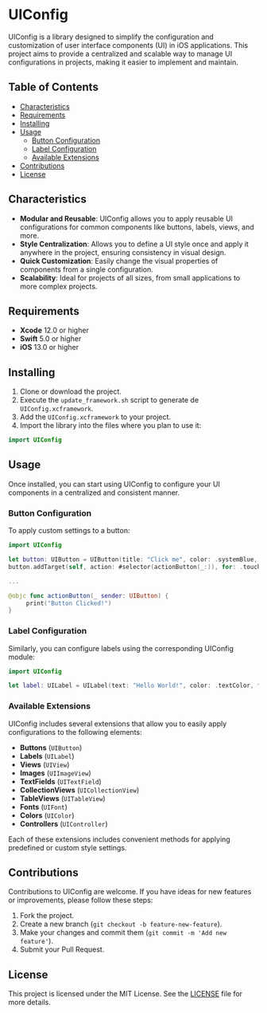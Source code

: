 
# UIConfig

UIConfig is a library designed to simplify the configuration and customization of user interface components (UI) in iOS applications. This project aims to provide a centralized and scalable way to manage UI configurations in projects, making it easier to implement and maintain.

## Table of Contents

- [Characteristics](#characteristics)
- [Requirements](#requirements)
- [Installing](#installing)
- [Usage](#usage)
  - [Button Configuration](#button-configuration)
  - [Label Configuration](#label-configuration)
  - [Available Extensions](#available-extensions)
- [Contributions](#contributions)
- [License](#license)

## Characteristics

- **Modular and Reusable**: UIConfig allows you to apply reusable UI configurations for common components like buttons, labels, views, and more.
- **Style Centralization**: Allows you to define a UI style once and apply it anywhere in the project, ensuring consistency in visual design.
- **Quick Customization**: Easily change the visual properties of components from a single configuration.
- **Scalability**: Ideal for projects of all sizes, from small applications to more complex projects.

## Requirements

- **Xcode** 12.0 or higher
- **Swift** 5.0 or higher
- **iOS** 13.0 or higher

## Installing

1. Clone or download the project.
2. Execute the `update_framework.sh` script to generate de `UIConfig.xcframework`.
3. Add the `UIConfig.xcframework` to your project.
4. Import the library into the files where you plan to use it:

```swift
import UIConfig
```

## Usage

Once installed, you can start using UIConfig to configure your UI components in a centralized and consistent manner.

### Button Configuration

To apply custom settings to a button:

```swift
import UIConfig

let button: UIButton = UIButton(title: "Click me", color: .systemBlue, bgColor: .clear, isBordered: true, border: .systemBlue, width: .lineHeight, radius: .standardRadius)
button.addTarget(self, action: #selector(actionButton(_:)), for: .touchUpInside)

...

@objc func actionButton(_ sender: UIButton) {
     print("Button Clicked!")
}
```

### Label Configuration

Similarly, you can configure labels using the corresponding UIConfig module:

```swift
import UIConfig

let label: UILabel = UILabel(text: "Hello World!", color: .textColor, font: .title, alignment: .center)
```

### Available Extensions

UIConfig includes several extensions that allow you to easily apply configurations to the following elements:

- **Buttons** (`UIButton`)
- **Labels** (`UILabel`)
- **Views** (`UIView`)
- **Images** (`UIImageView`)
- **TextFields** (`UITextField`)
- **CollectionViews** (`UICollectionView`)
- **TableViews** (`UITableView`)
- **Fonts** (`UIFont`)
- **Colors** (`UIColor`)
- **Controllers** (`UIController`)
  
Each of these extensions includes convenient methods for applying predefined or custom style settings.

## Contributions

Contributions to UIConfig are welcome. If you have ideas for new features or improvements, please follow these steps:

1. Fork the project.
2. Create a new branch (`git checkout -b feature-new-feature`).
3. Make your changes and commit them (`git commit -m 'Add new feature'`).
4. Submit your Pull Request.

## License

This project is licensed under the MIT License. See the [LICENSE](./LICENSE) file for more details.
